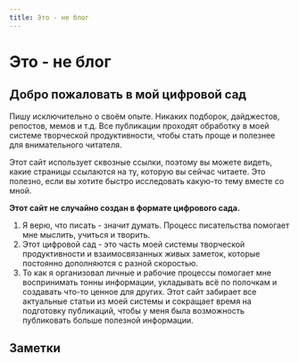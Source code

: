 ```yaml
---
title: Это - не блог
---
```

# Это - не блог

## Добро пожаловать в мой цифровой сад

Пишу исключительно о своём опыте. Никаких подборок, дайджестов, репостов, мемов и т.д. Все публикации проходят обработку в моей системе творческой продуктивности, чтобы стать проще и полезнее для внимательного читателя.

Этот сайт использует сквозные ссылки, поэтому вы можете видеть, какие страницы ссылаются на ту, которую вы сейчас читаете. Это полезно, если вы хотите быстро исследовать какую-то тему вместе со мной.

**Этот сайт не случайно создан в формате цифрового сада.**
1. Я верю, что писать - значит думать. Процесс писательства помогает мне мыслить, учиться и творить.
2. Этот цифровой сад - это часть моей системы творческой продуктивности и взаимосвязанных живых заметок, которые постоянно дополняются с разной скоростью.
3. То как я организовал личные и рабочие процессы помогает мне воспринимать тонны информации, укладывать всё по полочкам и создавать что-то ценное для других. Этот сайт забирает все актуальные статьи из моей системы и сокращает время на подготовку публикаций, чтобы у меня была возможность публиковать больше полезной информации.
## Заметки
